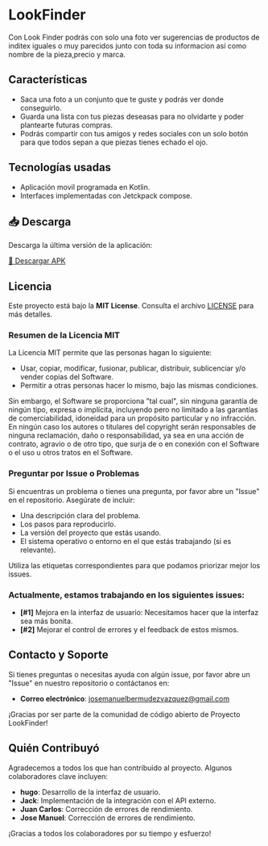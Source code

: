 # LookFinder 
Con Look Finder podrás con solo una foto ver sugerencias de productos de inditex iguales o muy parecidos junto con toda su informacion así como nombre de la pieza,precio y marca.

## Características
  - Saca una foto a un conjunto que te guste y podrás ver donde conseguirlo.
  - Guarda una lista con tus piezas deseasas para no olvidarte y poder plantearte futuras compras.
  - Podrás compartir con tus amigos y redes sociales con un solo botón para que todos sepan a que piezas tienes echado el ojo.

## Tecnologías usadas
  - Aplicación movil programada en Kotlin.
  - Interfaces implementadas con Jetckpack compose.

<h2>📥 Descarga</h2>
<p>Descarga la última versión de la aplicación:</p>
<p><a href="https://github.com/JuanVillaverdeRodriguez/LookFinder/releases/tag/0.2">🔗 Descargar APK</a></p>

## Licencia

Este proyecto está bajo la **MIT License**. Consulta el archivo [LICENSE](LICENSE) para más detalles.

### Resumen de la Licencia MIT

La Licencia MIT permite que las personas hagan lo siguiente:

- Usar, copiar, modificar, fusionar, publicar, distribuir, sublicenciar y/o vender copias del Software.
- Permitir a otras personas hacer lo mismo, bajo las mismas condiciones.

Sin embargo, el Software se proporciona "tal cual", sin ninguna garantía de ningún tipo, expresa o implícita, incluyendo pero no limitado a las garantías de comerciabilidad, idoneidad para un propósito particular y no infracción. En ningún caso los autores o titulares del copyright serán responsables de ninguna reclamación, daño o responsabilidad, ya sea en una acción de contrato, agravio o de otro tipo, que surja de o en conexión con el Software o el uso u otros tratos en el Software.


### Preguntar por Issue o Problemas

Si encuentras un problema o tienes una pregunta, por favor abre un "Issue" en el repositorio. Asegúrate de incluir:

- Una descripción clara del problema.
- Los pasos para reproducirlo.
- La versión del proyecto que estás usando.
- El sistema operativo o entorno en el que estás trabajando (si es relevante).

Utiliza las etiquetas correspondientes para que podamos priorizar mejor los issues.

### Actualmente, estamos trabajando en los siguientes issues:

- **[#1]** Mejora en la interfaz de usuario: Necesitamos hacer que la interfaz sea más bonita.
- **[#2]** Mejorar el control de errores y el feedback de estos mismos.


## Contacto y Soporte

Si tienes preguntas o necesitas ayuda con algún issue, por favor abre un "Issue" en nuestro repositorio o contáctanos en:

- **Correo electrónico**: josemanuelbermudezvazquez@gmail.com

¡Gracias por ser parte de la comunidad de código abierto de Proyecto LookFinder!

## Quién Contribuyó

Agradecemos a todos los que han contribuido al proyecto. Algunos colaboradores clave incluyen:

- **hugo**: Desarrollo de la interfaz de usuario.
- **Jack**: Implementación de la integración con el API externo.
- **Juan Carlos**: Corrección de errores de rendimiento.
- **Jose Manuel**: Corrección de errores de rendimiento.


¡Gracias a todos los colaboradores por su tiempo y esfuerzo!

